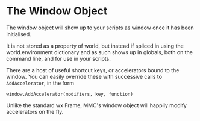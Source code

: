 # The Window Object

The window object will show up to your scripts as window once it has been initialised.

It is not stored as a property of world, but instead if spliced in using the world.environment dictionary and as such shows up in globals, both on the command line, and for use in your scripts.

There are a host of useful shortcut keys, or accelerators bound to the window. You can easily override these with successive calls to `AddAccelerator`, in the form

    window.AddAccelerator(modifiers, key, function)
 
Unlike the standard wx Frame, MMC's window object will happily modify accelerators on the fly.

